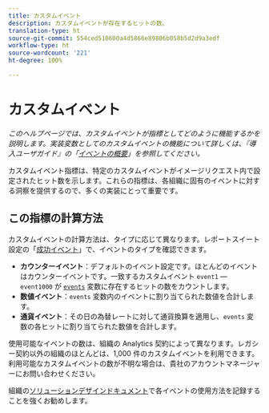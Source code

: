 ```yaml
---
title: カスタムイベント
description: カスタムイベントが存在するヒットの数。
translation-type: ht
source-git-commit: 554ced510600a4d5866e89806b058b5d2d9a3edf
workflow-type: ht
source-wordcount: '221'
ht-degree: 100%

---
```



# カスタムイベント

*このヘルプページでは、カスタムイベントが指標としてどのように機能するかを説明します。実装変数としてのカスタムイベントの機能について詳しくは、『導入ユーザガイド』の「[イベントの概要](/help/implement/vars/page-vars/events/events-overview.md)」を参照してください。*

カスタムイベント指標は、特定のカスタムイベントがイメージリクエスト内で設定されたヒット数を示します。これらの指標は、各組織に固有のイベントに対する洞察を提供するので、多くの実装にとって重要です。

## この指標の計算方法

カスタムイベントの計算方法は、タイプに応じて異なります。レポートスイート設定の「[成功イベント](../../admin/admin/c-success-events/success-event.md)」で、イベントのタイプを確認できます。

* **カウンターイベント**：デフォルトのイベント設定です。ほとんどのイベントはカウンターイベントです。一致するカスタムイベント `event1` — `event1000` が [`events`](/help/implement/vars/page-vars/events/events-overview.md) 変数に存在するヒットの数をカウントします。
* **数値イベント**：`events` 変数内のイベントに割り当てられた数値を合計します。
* **通貨イベント**：その日の為替レートに対して通貨換算を適用し、`events` 変数の各ヒットに割り当てられた数値を合計します。

使用可能なイベントの数は、組織の Analytics 契約によって異なります。レガシー契約以外の組織のほとんどは、1,000 件のカスタムイベントを利用できます。利用可能なカスタムイベントの数が不明な場合は、貴社のアカウントマネージャーにお問い合わせください。

組織の[ソリューションデザインドキュメント](/help/implement/prepare/solution-design.md)で各イベントの使用方法を記録することを強くお勧めします。
